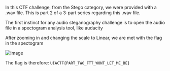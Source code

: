 In this CTF challenge, from the Stego category, we were provided with a .wav file. This is part 2 of a 3-part series regarding this .wav file.

The first instinct for any audio steganography challenge is to open the audio file in a spectogram analysis tool, like audacity

After zooming in and changing the scale to Linear, we are met with the flag in the spectogram

![image](https://github.com/MatsHeggelund/Writeups/assets/20840927/b284f9aa-a147-4129-8a34-2825023d8c54)

The flag is therefore: ```UIACTF{PART_TWO_FTT_WONT_LET_ME_BE}```
